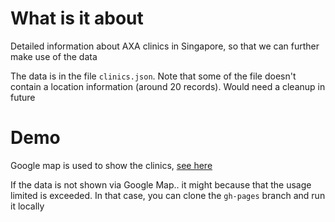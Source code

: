 # What is it about

Detailed information about AXA clinics in Singapore, so that we can further make
use of the data

The data is in the file `clinics.json`. Note that some of the file doesn't
contain a location information (around 20 records). Would need a cleanup in
future

# Demo

Google map is used to show the clinics, [see here](http://flyfy1.github.io/axa_clinic.json/)

If the data is not shown via Google Map.. it might because that the usage
limited is exceeded. In that case, you can clone the `gh-pages` branch and run
it locally
